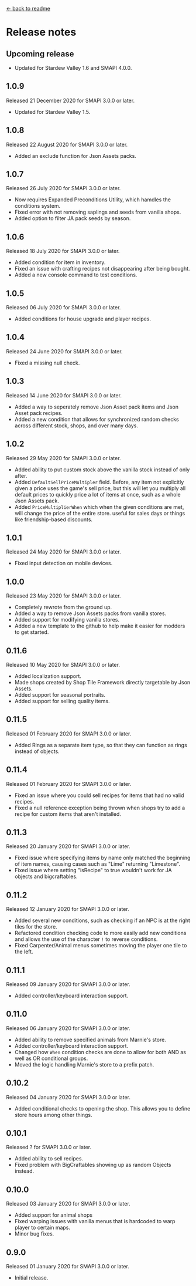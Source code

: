 ﻿[← back to readme](README.md)

# Release notes
## Upcoming release
- Updated for Stardew Valley 1.6 and SMAPI 4.0.0.

## 1.0.9
Released 21 December 2020 for SMAPI 3.0.0 or later.

- Updated for Stardew Valley 1.5.

## 1.0.8
Released 22 August 2020 for SMAPI 3.0.0 or later.

- Added an exclude function for Json Assets packs.

## 1.0.7
Released 26 July 2020 for SMAPI 3.0.0 or later.

- Now requires Expanded Preconditions Utility, which hamdles the conditions system.
- Fixed error with not removing saplings and seeds from vanilla shops.
- Added option to filter JA pack seeds by season.

## 1.0.6
Released 18 July 2020 for SMAPI 3.0.0 or later.

- Added condition for item in inventory.
- Fixed an issue with crafting recipes not disappearing after being bought.
- Added a new console command to test conditions.

## 1.0.5
Released 06 July 2020 for SMAPI 3.0.0 or later.

- Added conditions for house upgrade and player recipes.

## 1.0.4
Released 24 June 2020 for SMAPI 3.0.0 or later.

- Fixed a missing null check.

## 1.0.3
Released 14 June 2020 for SMAPI 3.0.0 or later.

- Added a way to seperately remove Json Asset pack items and Json Asset pack recipes.
- Added a new condition that allows for synchronized random checks across different stock, shops, and over many days.

## 1.0.2
Released 29 May 2020 for SMAPI 3.0.0 or later.

- Added ability to put custom stock above the vanilla stock instead of only after.
- Added `DefaultSellPriceMultipler` field. Before, any item not explicitly given a price uses the game's sell price, but this will let you multiply all default prices to quickly price a lot of items at once, such as a whole Json Assets pack.
- Added `PriceMultiplierWhen` which when the given conditions are met, will change the price of the entire store. useful for sales days or things like friendship-based discounts.

## 1.0.1
Released 24 May 2020 for SMAPI 3.0.0 or later.

- Fixed input detection on mobile devices.

## 1.0.0
Released 23 May 2020 for SMAPI 3.0.0 or later.

- Completely rewrote from the ground up.
- Added a way to remove Json Assets packs from vanilla stores.
- Added support for modifying vanilla stores.
- Added a new template to the github to help make it easier for modders to get started.

## 0.11.6
Released 10 May 2020 for SMAPI 3.0.0 or later.

- Added localization support.
- Made shops created by Shop Tile Framework directly targetable by Json Assets.
- Added support for seasonal portraits.
- Added support for selling quality items.

## 0.11.5
Released 01 February 2020 for SMAPI 3.0.0 or later.

- Added Rings as a separate item type, so that they can function as rings instead of objects.

## 0.11.4
Released 01 February 2020 for SMAPI 3.0.0 or later.

- Fixed an issue where you could sell recipes for items that had no valid recipes.
- Fixed a null reference exception being thrown when shops try to add a recipe for custom items that aren't installed.

## 0.11.3
Released 20 January 2020 for SMAPI 3.0.0 or later.

- Fixed issue where specifying items by name only matched the beginning of item names, causing cases such as "Lime" returning "Limestone".
- Fixed issue where setting "isRecipe" to true wouldn't work for JA objects and bigcraftables.

## 0.11.2
Released 12 January 2020 for SMAPI 3.0.0 or later.

- Added several new conditions, such as checking if an NPC is at the right tiles for the store.
- Refactored condition checking code to more easily add new conditions and allows the use of the character `!` to reverse conditions.
- Fixed Carpenter/Animal menus sometimes moving the player one tile to the left.

## 0.11.1
Released 09 January 2020 for SMAPI 3.0.0 or later.

- Added controller/keyboard interaction support.

## 0.11.0
Released 06 January 2020 for SMAPI 3.0.0 or later.

- Added ability to remove specified animals from Marnie's store.
- Added controller/keyboard interaction support.
- Changed how `When` condition checks are done to allow for both AND as well as OR conditional groups.
- Moved the logic handling Marnie's store to a prefix patch.

## 0.10.2
Released 04 January 2020 for SMAPI 3.0.0 or later.

- Added conditional checks to opening the shop. This allows you to define store hours among other things.

## 0.10.1
Released ? for SMAPI 3.0.0 or later.

- Added ability to sell recipes.
- Fixed problem with BigCraftables showing up as random Objects instead.

## 0.10.0
Released 03 January 2020 for SMAPI 3.0.0 or later.

- Added support for animal shops
- Fixed warping issues with vanilla menus that is hardcoded to warp player to certain maps.
- Minor bug fixes.

## 0.9.0
Released 01 January 2020 for SMAPI 3.0.0 or later.

- Initial release.
